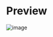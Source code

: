 # Preview

![image](https://github.com/keremlevent/Calculator-App/assets/92311846/eb4bd84d-5cbf-4227-aa05-3001bf6d4f8a)

